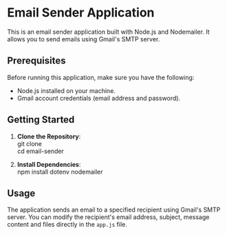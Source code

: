 # Email Sender Application

This is an email sender application built with Node.js and Nodemailer. It allows you to send emails using Gmail's SMTP server.

## Prerequisites

Before running this application, make sure you have the following:  

- Node.js installed on your machine.  
- Gmail account credentials (email address and password).   

## Getting Started

1. **Clone the Repository**:   
git clone <repository-url>  
cd email-sender


2. **Install Dependencies**:   
npm install dotenv nodemailer

## Usage

The application sends an email to a specified recipient using Gmail's SMTP server. You can modify the recipient's email address, subject, message content and files directly in the `app.js` file.

